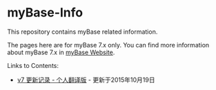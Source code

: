 # myBase-Info
This repository contains myBase related information.

The pages here are for myBase 7.x only. You can find more information about myBase 7.x in [myBase Website](http://www.wjjsoft.com/mybase.html).

Links to Contents:  
* [v7 更新记录 - 个人翻译版](https://github.com/gzhaha/myBase-Info/blob/master/7xupdatehistory.md) - 更新于2015年10月19日